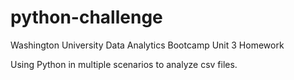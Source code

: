 # python-challenge
Washington University Data Analytics Bootcamp Unit 3 Homework

Using Python in multiple scenarios to analyze csv files. 
